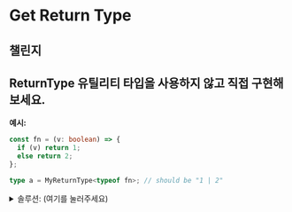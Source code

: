 # Get Return Type
## 챌린지
## ReturnType<T> 유틸리티 타입을 사용하지 않고 직접 구현해보세요.

__예시:__
```ts
const fn = (v: boolean) => {
  if (v) return 1;
  else return 2;
};

type a = MyReturnType<typeof fn>; // should be "1 | 2"
```
  
<details>
<summary> 솔루션: (여기를 눌러주세요)</summary>
<div markdown="1">       

```ts

/* _____________ 여기에 코드 입력 _____________ */
type MyReturnType<T extends Function> =
  T extends (...args: any[]) => infer R
    ? R
    : never
// type MyReturnType<T extends ((...args:any[])=>{})> = T extends ((...args:any[])=>infer R) ? R :never
// 1. T가 함수타입의 제네릭임을 명시 (제네릭 input을 제한하는것이므로 해도되고 안해도됨)
// 2. infer키워드로 리턴값을 추론해서 true분기에서 반환
// 3. T가 함수타입이 아니면 never(타입을 반환하지않음)

/* _____________ 테스트 케이스 _____________ */
import type { Equal, Expect } from '@type-challenges/utils'

type cases = [
  Expect<Equal<string, MyReturnType<() => string>>>,
  Expect<Equal<123, MyReturnType<() => 123>>>,
  Expect<Equal<ComplexObject, MyReturnType<() => ComplexObject>>>,
  Expect<Equal<Promise<boolean>, MyReturnType<() => Promise<boolean>>>>,
  Expect<Equal<() => 'foo', MyReturnType<() => () => 'foo'>>>,
  Expect<Equal<1 | 2, MyReturnType<typeof fn>>>,
  Expect<Equal<1 | 2, MyReturnType<typeof fn1>>>,
]

type ComplexObject = {
  a: [12, 'foo']
  bar: 'hello'
  prev(): number
}

const fn = (v: boolean) => v ? 1 : 2
const fn1 = (v: boolean, w: any) => v ? 1 : 2
```
1. [조건부 타입에서 타입 추론](https://www.typescriptlang.org/docs/handbook/2/conditional-types.html#inferring-within-conditional-types
)을 사용하는 대부분의 경우는 사용될 타입이 무엇인지 확실하지 않을 때입니다. 함수의 반환 타입이 무엇인지 모르지만 그것을 알아내야 합니다.  
  - 조건부타입에서 infer키워드는 제네릭에 들어오는 타입으로부터 값을 추론해냅니다.
2. () => void와 같은 타입을 갖는 함수를 예로 들겠습니다. void 자리에 무엇이 들 어갈지 정확히 알지 못합니다. 이 경우 그 자리를 infer R로 대체해주겠습니다. 이 것이 풀이의 첫 단계입니다:  
  `type MyReturnType<T> = T extends () => infer R ? R : T;`
3. 주어지는 타입 T가 함수라면 반환 타입을 추론하고 아닌 경우 T를 그대로 반환합 니다. 어렵지 않습니다.  
  함수에 매개변수가 함께 전달될 경우엔 풀이가 제대로 동작하지 않습니다. () => infer R 타입에 할당할 수 없기 때문입니다.
4. 어떤 매개변수도 받을 수 있고 그것에 상관하지 않을 것임을 보여주기 위해 타입의 인 자에 ...args: any[]를 추가합니다:
5. `type MyReturnType<T> = T extends (...args: any[]) => infer R ? R : T;`
- [솔루션참고](https://ghaiklor.github.io/type-challenges-solutions/ko/medium-return-type.html)
  
</div>
</details>
